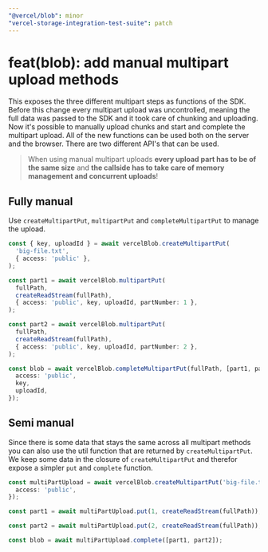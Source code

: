 ```yaml
---
"@vercel/blob": minor
"vercel-storage-integration-test-suite": patch
---
```


# feat(blob): add manual multipart upload methods

This exposes the three different multipart steps as functions of the SDK. Before this change every multipart upload was uncontrolled, meaning the full data was passed to the SDK and it took care of chunking and uploading.
Now it's possible to manually upload chunks and start and complete the multipart upload. All of the new functions can be used both on the server and the browser. There are two different API's that can be used.

> When using manual multipart uploads **every upload part has to be of the same size** and **the callside has to take care of memory management and concurrent uploads**!

## Fully manual

Use `createMultipartPut`, `multipartPut` and `completeMultipartPut` to manage the upload.

```ts
const { key, uploadId } = await vercelBlob.createMultipartPut(
  'big-file.txt',
  { access: 'public' },
);

const part1 = await vercelBlob.multipartPut(
  fullPath,
  createReadStream(fullPath),
  { access: 'public', key, uploadId, partNumber: 1 },
);

const part2 = await vercelBlob.multipartPut(
  fullPath,
  createReadStream(fullPath),
  { access: 'public', key, uploadId, partNumber: 2 },
);

const blob = await vercelBlob.completeMultipartPut(fullPath, [part1, part2], {
  access: 'public',
  key,
  uploadId,
});
```

## Semi manual

Since there is some data that stays the same across all multipart methods you can also use the util function that are returned by `createMultipartPut`. We keep some data in the closure of `createMultipartPut` and therefor expose a simpler `put` and `complete` function.

```ts
const multiPartUpload = await vercelBlob.createMultipartPut('big-file.txt', {
  access: 'public',
});

const part1 = await multiPartUpload.put(1, createReadStream(fullPath));

const part2 = await multiPartUpload.put(2, createReadStream(fullPath));

const blob = await multiPartUpload.complete([part1, part2]);
```
